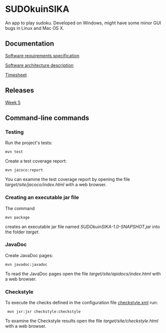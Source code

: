 # SUDOkuinSIKA

An app to play sudoku. Developed on Windows, might have some minor GUI bugs in Linux and Mac OS X.

## Documentation

[Software requirements specification](https://github.com/nigoshh/otm-harjoitustyo/blob/master/documentation/software_requirements_specification.md)

[Software architecture description](https://github.com/nigoshh/otm-harjoitustyo/blob/master/documentation/architecture.md)

[Timesheet](https://github.com/nigoshh/otm-harjoitustyo/blob/master/documentation/timesheet.md)

## Releases

[Week 5](https://github.com/nigoshh/otm-harjoitustyo/releases/tag/week5)

## Command-line commands

### Testing

Run the project's tests:

```
mvn test
```

Create a test coverage report:

```
mvn jacoco:report
```

You can examine the test coverage report by opening the file _target/site/jacoco/index.html_ with a web browser.

### Creating an executable jar file

The command

```
mvn package
```

creates an executable jar file named _SUDOkuinSIKA-1.0-SNAPSHOT.jar_ into the folder _target_.

### JavaDoc

Create JavaDoc pages:

```
mvn javadoc:javadoc
```

To read the JavaDoc pages open the file _target/site/apidocs/index.html_ with a web browser.

### Checkstyle

To execute the checks defined in the configuration file [checkstyle.xml](https://github.com/nigoshh/otm-harjoitustyo/blob/master/SUDOkuinSIKA/checkstyle.xml) run:

```
 mvn jxr:jxr checkstyle:checkstyle
```

To examine the Checkstyle results open the file _target/site/checkstyle.html_ with a web browser.
